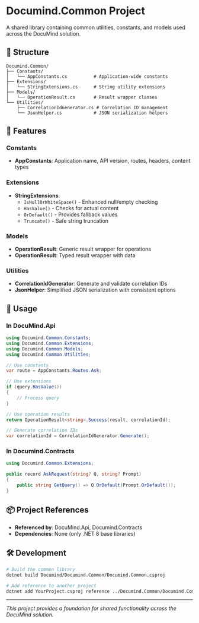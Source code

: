 # Documind.Common Project

A shared library containing common utilities, constants, and models used across the DocuMind solution.

## 📁 Structure

```
Documind.Common/
├── Constants/
│   └── AppConstants.cs          # Application-wide constants
├── Extensions/
│   └── StringExtensions.cs      # String utility extensions
├── Models/
│   └── OperationResult.cs       # Result wrapper classes
└── Utilities/
    ├── CorrelationIdGenerator.cs # Correlation ID management
    └── JsonHelper.cs            # JSON serialization helpers
```

## 🚀 Features

### Constants
- **AppConstants**: Application name, API version, routes, headers, content types

### Extensions
- **StringExtensions**:
  - `IsNullOrWhiteSpace()` - Enhanced null/empty checking
  - `HasValue()` - Checks for actual content
  - `OrDefault()` - Provides fallback values
  - `Truncate()` - Safe string truncation

### Models
- **OperationResult**: Generic result wrapper for operations
- **OperationResult<T>**: Typed result wrapper with data

### Utilities
- **CorrelationIdGenerator**: Generate and validate correlation IDs
- **JsonHelper**: Simplified JSON serialization with consistent options

## 🔗 Usage

### In DocuMind.Api
```csharp
using Documind.Common.Constants;
using Documind.Common.Extensions;
using Documind.Common.Models;
using Documind.Common.Utilities;

// Use constants
var route = AppConstants.Routes.Ask;

// Use extensions
if (query.HasValue())
{
    // Process query
}

// Use operation results
return OperationResult<string>.Success(result, correlationId);

// Generate correlation IDs
var correlationId = CorrelationIdGenerator.Generate();
```

### In Documind.Contracts
```csharp
using Documind.Common.Extensions;

public record AskRequest(string? Q, string? Prompt)
{
    public string GetQuery() => Q.OrDefault(Prompt.OrDefault());
}
```

## 📦 Project References

- **Referenced by**: DocuMind.Api, Documind.Contracts
- **Dependencies**: None (only .NET 8 base libraries)

## 🛠️ Development

```bash
# Build the common library
dotnet build Documind/Documind.Common/Documind.Common.csproj

# Add reference to another project
dotnet add YourProject.csproj reference ../Documind.Common/Documind.Common.csproj
```

---
*This project provides a foundation for shared functionality across the DocuMind solution.*
